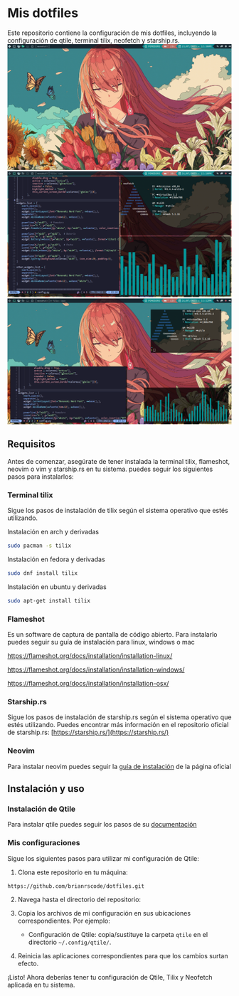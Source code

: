 # Mis dotfiles

Este repositorio contiene la configuración de mis dotfiles, incluyendo la configuración de qtile, terminal tilix, neofetch y starship.rs.
![escritorio](/img/escritorio.png)
![escritorio](/img/escritorioApps2.png)
![escritorio](/img/escritorioAppsFl.png)
## Requisitos

Antes de comenzar, asegúrate de tener instalada la terminal tilix, flameshot, neovim o vim y starship.rs en tu sistema. puedes seguir los siguientes pasos para instalarlos:

### Terminal tilix

Sigue los pasos de instalación de tilix según el sistema operativo que estés utilizando.

Instalación en arch y derivadas
```bash
sudo pacman -s tilix
```

Instalación en fedora y derivadas
```bash
sudo dnf install tilix
```

Instalación en ubuntu y derivadas
```bash
sudo apt-get install tilix
```
### Flameshot
Es un software de captura de pantalla de código abierto. 
Para instalarlo puedes seguir su guía de instalación para linux, windows o mac

https://flameshot.org/docs/installation/installation-linux/

https://flameshot.org/docs/installation/installation-windows/

https://flameshot.org/docs/installation/installation-osx/

### Starship.rs

Sigue los pasos de instalación de starship.rs según el sistema operativo que estés utilizando. Puedes encontrar más información en el repositorio oficial de starship.rs: [https://starship.rs/](https://starship.rs/)

### Neovim
Para instalar neovim puedes seguir la [guía de instalación](https://github.com/neovim/neovim/wiki/installing-neovim) de la página oficial

## Instalación y uso

### Instalación de Qtile
Para instalar qtile puedes seguir los pasos de su [documentación](https://docs.qtile.org/en/stable/index.html)

### Mis configuraciones
Sigue los siguientes pasos para utilizar mi configuración de Qtile:

1. Clona este repositorio en tu máquina:
```bash
https://github.com/brianrscode/dotfiles.git
```

2. Navega hasta el directorio del repositorio:

3. Copia los archivos de mi configuración en sus ubicaciones correspondientes. Por ejemplo:

   - Configuración de Qtile: copia/sustituye la carpeta `qtile` en el directorio `~/.config/qtile/`.
   

4. Reinicia las aplicaciones correspondientes para que los cambios surtan efecto.

¡Listo! Ahora deberías tener tu configuración de Qtile, Tilix y Neofetch aplicada en tu sistema.